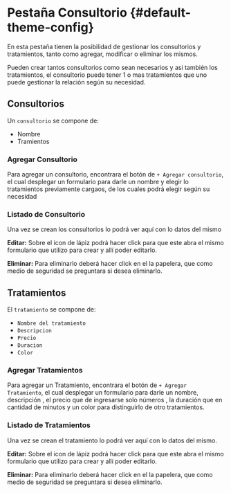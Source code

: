 <script setup>
     import GifToggle from '../components/GifToggle.vue'
</script>

# Pestaña Consultorio {#default-theme-config}

En esta pestaña tienen la posibilidad de gestionar los consultorios y tratamientos, tanto como agregar, modificar o eliminar los mismos.

Pueden crear tantos consultorios como sean necesarios y asi también los tratamientos, el consultorio puede tener 1 o mas tratamientos que uno puede gestionar la relación según su necesidad.

## Consultorios

Un `consultorio` se compone de:

- Nombre
- Tramientos

### Agregar Consultorio

Para agregar un consultorio, encontrara el botón de `+ Agregar consultorio`, el cual desplegar un formulario para darle un nombre y elegir lo tratamientos previamente cargaos, de los cuales podrá elegir según su necesidad

<GifToggle
  staticImage="./img/Recurso 1.png"
  gifImage="./img/agregarconsul.gif"
  width="800"
  height="auto"
/>

### Listado de Consultorio

Una vez se crean los consultorios lo podrá ver aquí con lo datos del mismo

**Editar:** Sobre el icon de lápiz podrá hacer click para que este abra el mismo formulario que utilizo para crear y allí poder editarlo.

**Eliminar:** Para eliminarlo deberá hacer click en el la papelera, que como medio de seguridad se preguntara si desea eliminarlo.

## Tratamientos

El `tratamiento` se compone de:

- `Nombre del tratamiento`
- `Descripcion`
- `Precio`
- `Duracion`
- `Color`

### Agregar Tratamientos

Para agregar un Tratamiento, encontrara el botón de `+ Agregar Tratamiento`, el cual desplegar un formulario para darle un nombre, descripción , el precio que de ingresarse solo números , la duración que en cantidad de minutos y un color para distinguirlo de otro tratamientos.

### Listado de Tratamientos

Una vez se crean el tratamiento lo podrá ver aquí con lo datos del mismo.

**Editar:** Sobre el icon de lápiz podrá hacer click para que este abra el mismo formulario que utilizo para crear y allí poder editarlo.

**Eliminar:** Para eliminarlo deberá hacer click en el la papelera, que como medio de seguridad se preguntara si desea eliminarlo.
